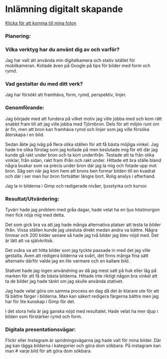 # Inlämning digitalt skapande

[Klicka för att komma till mina foton](https://brave-bhaskara-063e77.netlify.app/)

### Planering:
### Vilka verktyg har du använt dig av och varför?
Jag har valt att använda min digitalkamera och stativ istället för mobilkameran.
Kollade även på Google på tips för bilder med form och rymd. 

### Vad gestaltar du med ditt verk?
Jag har försökt att framhäva, form, rymd, perspektiv, linjer.

### Genomförande:
Jag började med att fundera på vilket motiv jag ville jobba med och kom rätt snabbt fram till att jag ville jobba med Tjörnbron. Dels för att miljön runt om är fin, men att bron kan framhäva rymd och linjer som jag ville försöka återskapa i en bild.

Sedan åkte jag iväg på flera olika ställen för att få bästa möjliga vinkel. Jag hade tre olika förslag som jag kollade på men beslutade mig för ett där jag kunde gå rakt under bron och ta kort underifrån. Testade att ta från olika vinklar, från sidan, rakt fram ifrån och rakt under. Hittade ett bra ställe bland några buskar som va precis under bron där jag la mig och fotade upp mot bron. Såg sen när jag kom hem att brons ben formar bilden till en kvadrat och där i ser man hur bron fortsätter längre bort. Rolig analys i efterhand. 

Jag la in bilderna i Gimp och redigerade nivåer, ljusstyrka och kurvor. 

### Resultat/Utvärdering:
Tyvärr hade jag problem med gråa dagar, hade velat ha en ljus höstmorgon men fick nöja mig med detta.

Det som gick bra va att jag hade många alternativa platser att testa ta bilder ifrån. Vissa ställen kunde jag utesluta direkt medan andra va bättre. Några timmar och 200 bilder senare så hade jag två bilder jag blev nöjd med. Det är lätt att va självkritisk.

Det svåra va att hitta bilder som jag tyckte passade in med det jag ville gestalta. Även att redigera bilderna va svårt, det finns många fina sätt alternativ därför valde jag en lite varmare och en kallare bild.

Stativet hade jag ingen användning av då jag mest satt på huk eller låg på marken för att få de bästa bilderna. Hittade inte riktigt någon bra vinkel att ta de bilder jag hade tänkt om jag skulle använda stativet. 

Jag hade velat göra om samma process en dag då det är klarare ute för att få bättre färger i bilderna. Man kan säkert redigera färgerna bättre men jag har för lite kunskap i Gimp för det. 

I det stora hela är jag ganska nöjd med resultatet. Hade velat ha mer djup i bilden som förstärker rymd och form.

### Digitala presentationsvägar:
Flickr eller Instagram är spridningsvägarna jag hade valt för mina bilder. Där jag kan lägga bilderna i kategorier och göra dom sökbara. På instagram kan man # varje bild för att göra dom sökbara.